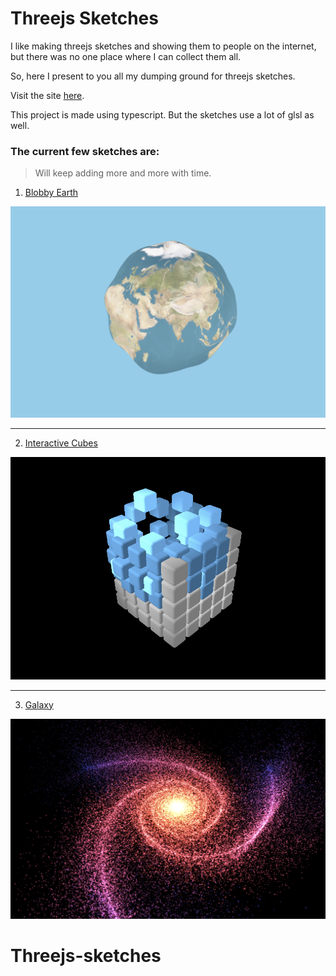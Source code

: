 # Threejs Sketches

I like making threejs sketches and showing them to people on the internet, but there was no one place where I can collect them all.

So, here I present to you all my dumping ground for threejs sketches.

Visit the site [here](https://threejs-sketches.netlify.app/sketch/homepage).

This project is made using typescript. But the sketches use a lot of glsl as well. 

### The current few sketches are:

> Will keep adding more and more with time.

1. [Blobby Earth](https://threejs-sketches.netlify.app/sketch/blobby-earth)

![Blobby Earth](./public/sidebar/blobbyEarth.png)
___

2. [Interactive Cubes](https://sketches-sarlloc.vercel.app/sketch/cubes)

![Interactive Cubes](./public/sidebar/interactiveCubes.png)
___

3. [Galaxy](https://3d-animated-galaxy.vercel.app/)

![Galaxy](./public/sidebar/galaxy.png)
# Threejs-sketches

